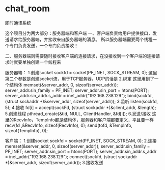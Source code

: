 # chat_room
即时通讯系统

这个项目分为两大部分：服务器端和客户端
一、客户端负责给用户提供接口，发送请求给服务器端，并接收来自服务器端的消息。
所以服务器端需要两个线程一个专门负责发送，一个专门负责接收！

二、服务器端则需要随时接收客户端的连接请求，在没接收到一个客户端的连接请求时就要单独创建一个线程来

服务器端：
1.创建socket
sockfd = socket(PF_INET, SOCK_STREAM, 0); 
这里第二个参数是创建socket流，用于TCP服务器，UDP的话是
2.绑定
这里用到了一个结构体
memset(&server_addr, 0, sizeof(server_addr));
server_addr.sin_family = PF_INET;
server_addr.sin_port = htons(PORT);
server_addr.sin_addr.s_addr = inet_addr("192.168.238.129");
bind(sockfd, (struct sockaddr *)&server_addr, sizeof(server_addr));
3.监听
listen(sockfd, 5);
4.接收
fd[i] = accept(sockFd, (struct sockaddr *)&client_addr, &length);
5.创建线程
pthread_create(&tid, NULL, ClientHandler, &fd[i]);
6.发送/接收
这里的RecvInfo，TempInfo都是结构体，服务器和客户端都要定义，平且要一样
recv(fd ,&RecvInfo, sizeof(RecvInfo), 0);
send(tofd, &TempInfo, sizeof(TempInfo), 0);

客户端：
1.创建socket
sockfd = socket(PF_INET, SOCK_STREAM, 0);
2.连接
memset(&server_addr, 0, sizeof(server_addr));
server_addr.sin_family = PF_INET;
server_addr.sin_port = htons(PORT);
server_addr.sin_addr.s_addr = inet_addr("192.168.238.129");
connect(sockfd, (struct sockaddr *)&server_addr, sizeof(server_addr));
3.接收发送

